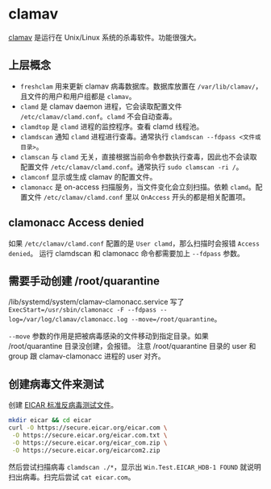 # clamav

[clamav](https://www.clamav.net/) 是运行在 Unix/Linux 系统的杀毒软件。功能很强大。

## 上层概念

- `freshclam` 用来更新 clamav 病毒数据库。数据库放置在 `/var/lib/clamav/`，且文件的用户和用户组都是 `clamav`。
- `clamd` 是 clamav daemon 进程，它会读取配置文件 `/etc/clamav/clamd.conf`。`clamd` 不会自动查毒。
- `clamdtop` 是 `clamd` 进程的监控程序。查看 clamd 线程池。
- `clamdscan` 通知 `clamd` 进程进行查毒。通常执行 `clamdscan --fdpass <文件或目录>`。
- `clamscan` 与 `clamd` 无关，直接根据当前命令参数执行查毒，因此也不会读取配置文件 `/etc/clamav/clamd.conf`。通常执行 `sudo clamscan -ri /`。
- `clamconf` 显示或生成 clamav 的配置文件。
- `clamonacc` 是 on-access 扫描服务，当文件变化会立刻扫描。依赖 `clamd`。配置文件 `/etc/clamav/clamd.conf` 里以 `OnAccess` 开头的都是相关配置项。

## clamonacc Access denied

如果 `/etc/clamav/clamd.conf` 配置的是 `User clamd`，那么扫描时会报错 `Access denied`。
运行 clamdscan 和 clamonacc 命令都需要加上 `--fdpass` 参数。

## 需要手动创建 /root/quarantine

/lib/systemd/system/clamav-clamonacc.service 写了 `ExecStart=/usr/sbin/clamonacc -F --fdpass --log=/var/log/clamav/clamonacc.log --move=/root/quarantine`。

`--move` 参数的作用是把被病毒感染的文件移动到指定目录。如果 /root/quarantine 目录没创建，会报错。
注意 /root/quarantine 目录的 user 和 group 跟 clamav-clamonacc 进程的 user 对齐。

## 创建病毒文件来测试

创建 [EICAR 标准反病毒测试文件](https://www.eicar.org/download-anti-malware-testfile/)。

```sh
mkdir eicar && cd eicar
curl -O https://secure.eicar.org/eicar.com \
 -O https://secure.eicar.org/eicar.com.txt \
 -O https://secure.eicar.org/eicar_com.zip \
 -O https://secure.eicar.org/eicarcom2.zip
```

然后尝试扫描病毒 `clamdscan ./*`，显示出 `Win.Test.EICAR_HDB-1 FOUND` 就说明扫出病毒。扫完后尝试 `cat eicar.com`。

